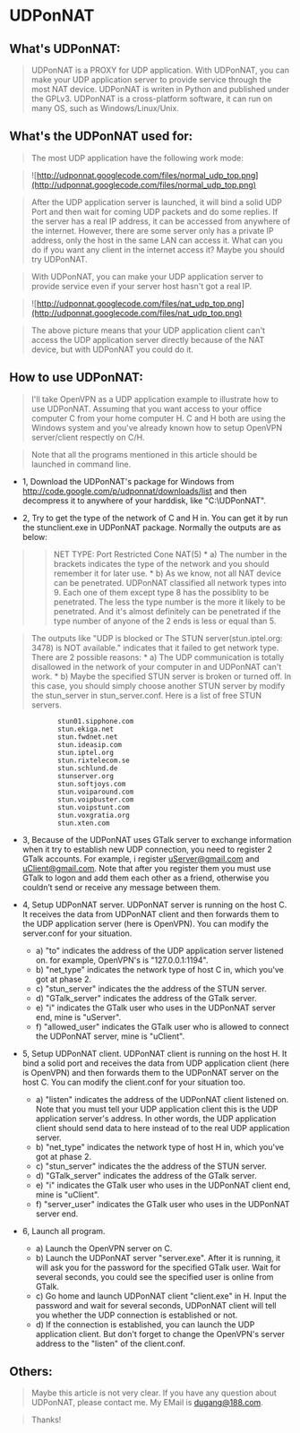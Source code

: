 # UDPonNAT #

## What's UDPonNAT: ##

> UDPonNAT is a PROXY for UDP application. With UDPonNAT, you can make your UDP application server to provide service through the most NAT device. UDPonNAT is writen in Python and published under the GPLv3. UDPonNAT is a cross-platform software, it can run on many OS, such as Windows/Linux/Unix.

## What's the UDPonNAT used for: ##

> The most UDP application have the following work mode:

> ![http://udponnat.googlecode.com/files/normal_udp_top.png](http://udponnat.googlecode.com/files/normal_udp_top.png)

> After the UDP application server is launched, it will bind a solid UDP Port and then wait for coming UDP packets and do some replies. If the server has a real IP address, it can be accessed from anywhere of the internet. However, there are some server only has a private IP address, only the host in the same LAN can access it. What can you do if you want any client in the internet access it? Maybe you should try UDPonNAT.

> With UDPonNAT, you can make your UDP application server to provide service even if your server host hasn't got a real IP.

> ![http://udponnat.googlecode.com/files/nat_udp_top.png](http://udponnat.googlecode.com/files/nat_udp_top.png)

> The above picture means that your UDP application client can't access the UDP application server directly because of the NAT device, but with UDPonNAT you could do it.

## How to use UDPonNAT: ##

> I'll take OpenVPN as a UDP application example to illustrate how to use UDPonNAT. Assuming that you want access to your office computer C from your home computer H. C and H both are using the Windows system and you've already known how to setup OpenVPN server/client respectly on C/H.

> Note that all the programs mentioned in this article should be launched in command line.

  * 1, Download the UDPonNAT's package for Windows from http://code.google.com/p/udponnat/downloads/list and then decompress it to anywhere of your harddisk, like "C:\UDPonNAT".

  * 2, Try to get the type of the network of C and H in. You can get it by run the stunclient.exe in UDPonNAT package. Normally the outputs are as below:
> > NET TYPE: Port Restricted Cone NAT(5)
    * a) The number in the brackets indicates the type of the network and you should remember it for later use.
    * b) As we know, not all NAT device can be penetrated. UDPonNAT classified all network types into 9. Each one of them except type 8 has the possiblity to be penetrated. The less the type number is the more it likely to be penetrated. And it's almost definitely can be penetrated if the type number of anyone of the 2 ends is less or equal than 5.


> The outputs like "UDP is blocked or The STUN server(stun.iptel.org: 3478) is NOT available." indicates that it failed to get network type. There are 2 possible reasons:
    * a) The UDP communication is totally disallowed in the network of your computer in and UDPonNAT can't work.
    * b) Maybe the specified STUN server is broken or turned off. In this case, you should simply choose another STUN server by modify the stun\_server in stun\_server.conf. Here is a list of free STUN servers.

```
            stun01.sipphone.com
            stun.ekiga.net
            stun.fwdnet.net
            stun.ideasip.com
            stun.iptel.org
            stun.rixtelecom.se
            stun.schlund.de
            stunserver.org
            stun.softjoys.com
            stun.voiparound.com
            stun.voipbuster.com
            stun.voipstunt.com
            stun.voxgratia.org
            stun.xten.com
```

  * 3, Because of the UDPonNAT uses GTalk server to exchange information when it try to establish new UDP connection, you need to register 2 GTalk accounts. For example, i register uServer@gmail.com and uClient@gmail.com. Note that after you register them you must use GTalk to logon and add them each other as a friend, otherwise you couldn’t send or receive any message between them.

  * 4, Setup UDPonNAT server. UDPonNAT server is running on the host C. It receives the data from UDPonNAT client and then forwards them to the UDP application server (here is OpenVPN). You can modify the server.conf for your situation.
    * a) "to" indicates the address of the UDP application server listened on. for example, OpenVPN's is "127.0.0.1:1194".
    * b) "net\_type" indicates the network type of host C in, which you've got at phase 2.
    * c) "stun\_server" indicates the the address of the STUN server.
    * d) "GTalk\_server" indicates the address of the GTalk server.
    * e) "i" indicates the GTalk user who uses in the UDPonNAT server end, mine is "uServer".
    * f) "allowed\_user" indicates the GTalk user who is allowed to connect the UDPonNAT server, mine is "uClient".

  * 5, Setup UDPonNAT client. UDPonNAT client is running on the host H. It bind a solid port and receives the data from UDP application client (here is OpenVPN) and then forwards them to the UDPonNAT server on the host C. You can modify the client.conf for your situation too.
    * a) "listen" indicates the address of the UDPonNAT client listened on. Note that you must tell your UDP application client this is the UDP application server's address. In other words, the UDP application client should send data to here instead of to the real UDP application server.
    * b) "net\_type" indicates the network type of host H in, which you've got at phase 2.
    * c) "stun\_server" indicates the the address of the STUN server.
    * d) "GTalk\_server" indicates the address of the GTalk server.
    * e) "i" indicates the GTalk user who uses in the UDPonNAT client end, mine is "uClient".
    * f) "server\_user" indicates the GTalk user who uses in the UDPonNAT server end.

  * 6, Launch all program.
    * a) Launch the OpenVPN server on C.
    * b) Launch the UDPonNAT server "server.exe". After it is running, it will ask you for the password for the specified GTalk user. Wait for several seconds, you could see the specified user is online from GTalk.
    * c) Go home and launch UDPonNAT client "client.exe" in H. Input the password and wait for several seconds, UDPonNAT client will tell you whether the UDP connection is established or not.
    * d) If the connection is established, you can launch the UDP application client. But don't forget to change the OpenVPN's server address to the "listen" of the client.conf.

## Others: ##

> Maybe this article is not very clear. If you have any question about UDPonNAT, please contact me. My EMail is dugang@188.com.

> Thanks!